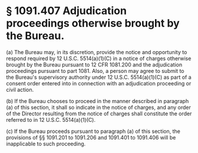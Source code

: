 # § 1091.407   Adjudication proceedings otherwise brought by the Bureau.

(a) The Bureau may, in its discretion, provide the notice and opportunity to respond required by 12 U.S.C. 5514(a)(1)(C) in a notice of charges otherwise brought by the Bureau pursuant to 12 CFR 1081.200 and the adjudication proceedings pursuant to part 1081. Also, a person may agree to submit to the Bureau's supervisory authority under 12 U.S.C. 5514(a)(1)(C) as part of a consent order entered into in connection with an adjudication proceeding or civil action.


(b) If the Bureau chooses to proceed in the manner described in paragraph (a) of this section, it shall so indicate in the notice of charges, and any order of the Director resulting from the notice of charges shall constitute the order referred to in 12 U.S.C. 5514(a)(1)(C).


(c) If the Bureau proceeds pursuant to paragraph (a) of this section, the provisions of §§ 1091.201 to 1091.206 and 1091.401 to 1091.406 will be inapplicable to such proceeding.






